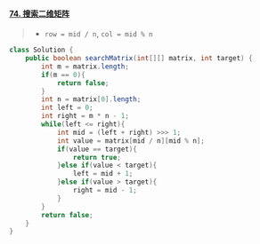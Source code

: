 #### [74. 搜索二维矩阵](https://leetcode-cn.com/problems/search-a-2d-matrix/)

> - `row = mid / n`, `col = mid % n`

```java
class Solution {
    public boolean searchMatrix(int[][] matrix, int target) {
        int m = matrix.length;
        if(m == 0){
            return false;
        }
        int n = matrix[0].length;
        int left = 0;
        int right = m * n - 1;
        while(left <= right){
            int mid = (left + right) >>> 1;
            int value = matrix[mid / n][mid % n];
            if(value == target){
                return true;
            }else if(value < target){
                left = mid + 1;
            }else if(value > target){
                right = mid - 1;
            }
        }
        return false;
    }
}
```

